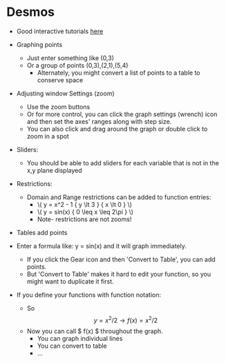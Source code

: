 
Desmos
======================

* Good interactive tutorials [here](http://learn.desmos.com/)

* Graphing points
	* Just enter something like (0,3)
	* Or a group of points (0,3),(2,1),(5,4)
		* Alternately, you might convert a list of points to a table to conserve space
* Adjusting window Settings (zoom)
	* Use the zoom buttons
	* Or for more control, you can click the graph settings (wrench) icon and then set the axes' ranges along with step size.
	* You can also click and drag around the graph or double click to zoom in a spot
* Sliders:
	* You should be able to add sliders for each variable that is not in the x,y plane displayed
* Restrictions:
	* Domain and Range restrictions can be added to function entries:
		* \\( y = x^2 - 1 \{ y \lt 3 \}  \{ x \lt 0 \} \\)
		* \\( y = sin(x)  \{ 0 \leq x \leq 2\pi \} \\)
		* Note- restrictions are not zooms!
* Tables add points
* Enter a formula like: y = sin(x) and it will graph immediately.
	* If you click the Gear icon and then 'Convert to Table', you can add points.
	* But 'Convert to Table' makes it hard to edit your function, so you might want to duplicate it first.
* If you define your functions with function notation:
	* So $$ y = x^2 / 2 \rightarrow f(x) = x^2 / 2 $$  
	* Now you can call $ f(x) $ throughout the graph.
		* You can graph individual lines
		* You can convert to table
		* ...
